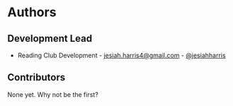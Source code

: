 # Authors

## Development Lead

* Reading Club Development - <jesiah.harris4@gmail.com> - [@jesiahharris](https://github.com/jesiahharris)

## Contributors

None yet. Why not be the first?

